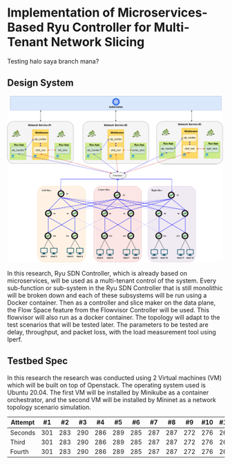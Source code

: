 #  Implementation of Microservices-Based Ryu Controller for Multi-Tenant Network Slicing

Testing halo saya branch mana?

## Design System
<img src="https://github.com/adaptivenetworklab/cloud-sdn/blob/main/assets/system-design.png" width="500"/>


In this research, Ryu SDN Controller, which is already based on microservices, will be used as a multi-tenant control of the system. Every sub-function or sub-system in the Ryu SDN Controller that is still monolithic will be broken down and each of these subsystems will be run using a Docker container. Then as a controller and slice maker on the data plane, the Flow Space feature from the Flowvisor Controller will be used. This flowvisor will also run as a docker container. The topology will adapt to the test scenarios that will be tested later. The parameters to be tested are delay, throughput, and packet loss, with the load measurement tool using Iperf.

## Testbed Spec
In this research the research was conducted using 2 Virtual machines (VM) which will be built on top of Openstack. The operating system used is Ubuntu 20.04. The first VM will be installed by Minikube as a container orchestrator, and the second VM will be installed by Mininet as a network topology scenario simulation.

Attempt | #1 | #2 | #3 | #4 | #5 | #6 | #7 | #8 | #9 | #10 | #11
--- | --- | --- | --- |--- |--- |--- |--- |--- |--- |--- |---
Seconds | 301 | 283 | 290 | 286 | 289 | 285 | 287 | 287 | 272 | 276 | 269
Third | 301 | 283 | 290 | 286 | 289 | 285 | 287 | 287 | 272 | 276 | 269
Fourth | 301 | 283 | 290 | 286 | 289 | 285 | 287 | 287 | 272 | 276 | 269
